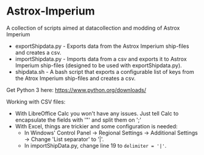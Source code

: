 # Astrox-Imperium
A collection of scripts aimed at datacollection and modding of Astrox Imperium

- exportShipdata.py - Exports data from the Astrox Imperium ship-files and creates a csv.
- importShipdata.py - Imports data from a csv and exports it to Astrox Imperium ship-files (designed to be used with exportShipdata.py).
- shipdata.sh - A bash script that exports a configurable list of keys from the Atrox Imperium ship-files and creates a csv.

Get Python 3 here: https://www.python.org/downloads/

Working with CSV files:
- With LibreOffice Calc you won't have any issues. Just tell Calc to encapsulate the fields with '"' and split them on ';'
- With Excel, things are trickier and some configuration is needed:
  - In Windows' Control Panel -> Regional Settings -> Additional Settings -> Change 'List separator' to '|'.
  - In importShipData.py, change line 19 to `delimiter = '|'`.


